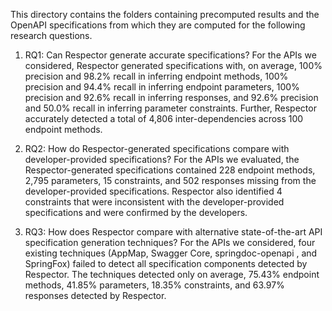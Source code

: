 This directory contains the folders containing precomputed results and the OpenAPI specifications from which they are computed for the following research questions.

1. RQ1: Can Respector generate accurate specifications?
For the APIs we considered, Respector generated specifications with, on average, 100% precision and 98.2% recall in inferring endpoint methods,  100% precision and 94.4% recall in inferring endpoint parameters,	100% precision and 92.6% recall in inferring responses, and 92.6% precision and 50.0% recall in inferring parameter constraints. Further, Respector accurately detected a total of 4,806 inter-dependencies across 100 endpoint methods.

2. RQ2: How do Respector-generated specifications compare with developer-provided specifications?
For the APIs we evaluated, the Respector-generated specifications contained 228 endpoint methods, 2,795 parameters, 15 constraints, and 502 responses missing from the developer-provided specifications.
Respector also identified 4 constraints that were inconsistent with the developer-provided specifications and were confirmed by the developers.

3. RQ3: How does Respector compare with alternative state-of-the-art API specification generation techniques?
For the APIs we considered, four existing techniques (AppMap, Swagger Core, springdoc-openapi , and SpringFox) failed to detect all specification components detected by Respector. The techniques detected only on average, 75.43% endpoint methods, 41.85% parameters, 18.35% constraints, and 63.97% responses detected by Respector.


